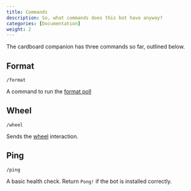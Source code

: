 ```yaml
---
title: Commands
description: So, what commands does this bot have anyway?
categories: [Documentation]
weight: 2
---
```


The cardboard companion has three commands so far, outlined below.

## Format

```
/format
```

A command to run the [format poll](/content/en/docs/users-guide/interactions#format-poll)

## Wheel

```
/wheel
```

Sends the [wheel](/content/en/docs/users-guide/interactions#the-wheel) interaction.

## Ping

```
/ping
```

A basic health check. Return `Pong!` if the bot is installed correctly.
